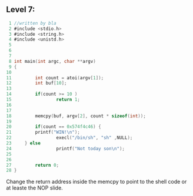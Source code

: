 ## Level 7:

```c
 1 //written by bla
 2 #include <stdio.h>
 3 #include <string.h>
 4 #include <unistd.h>
 5 
 6 
 7 
 8 int main(int argc, char **argv)
 9 {
10 
11         int count = atoi(argv[1]);
12         int buf[10];
13 
14         if(count >= 10 )
15                 return 1;
16 
17 
18         memcpy(buf, argv[2], count * sizeof(int));
19 
20         if(count == 0x574f4c46) {
21         printf("WIN!\n");
22                 execl("/bin/sh", "sh" ,NULL);
23     } else
24                 printf("Not today son\n");
25 
26 
27         return 0;
28 }
```

Change the return address inside the memcpy to point to the shell code or at leaste the NOP slide.